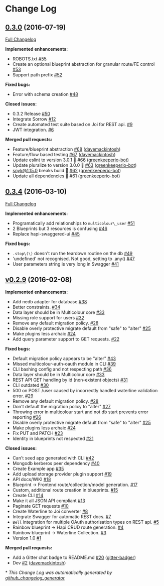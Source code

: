 # Change Log

## [0.3.0](https://github.com/Multicolour/multicolour/tree/0.3.0) (2016-07-19)
[Full Changelog](https://github.com/Multicolour/multicolour/compare/0.3.4...0.3.0)

**Implemented enhancements:**

- ROBOTS.txt [\#55](https://github.com/Multicolour/multicolour/issues/55)
- Create an optional blueprint abstraction for granular route/FE control [\#53](https://github.com/Multicolour/multicolour/issues/53)
- Support path prefix [\#52](https://github.com/Multicolour/multicolour/issues/52)

**Fixed bugs:**

- Error with schema creation [\#48](https://github.com/Multicolour/multicolour/issues/48)

**Closed issues:**

- 0.3.2 Release [\#50](https://github.com/Multicolour/multicolour/issues/50)
- Integrate Sorrow [\#12](https://github.com/Multicolour/multicolour/issues/12)
- Create automated test suite based on Joi for REST api. [\#9](https://github.com/Multicolour/multicolour/issues/9)
- JWT integration. [\#6](https://github.com/Multicolour/multicolour/issues/6)

**Merged pull requests:**

- Feature/blueprint abstraction [\#68](https://github.com/Multicolour/multicolour/pull/68) ([davemackintosh](https://github.com/davemackintosh))
- Feature/flow based testing [\#67](https://github.com/Multicolour/multicolour/pull/67) ([davemackintosh](https://github.com/davemackintosh))
- Update eslint to version 3.0.1 🚀 [\#66](https://github.com/Multicolour/multicolour/pull/66) ([greenkeeperio-bot](https://github.com/greenkeeperio-bot))
- Update pluralize to version 3.0.0 🚀 [\#63](https://github.com/Multicolour/multicolour/pull/63) ([greenkeeperio-bot](https://github.com/greenkeeperio-bot))
- snyk@1.15.0 breaks build 🚨 [\#62](https://github.com/Multicolour/multicolour/pull/62) ([greenkeeperio-bot](https://github.com/greenkeeperio-bot))
- Update all dependencies 🌴 [\#61](https://github.com/Multicolour/multicolour/pull/61) ([greenkeeperio-bot](https://github.com/greenkeeperio-bot))

## [0.3.4](https://github.com/Multicolour/multicolour/tree/0.3.4) (2016-03-10)
[Full Changelog](https://github.com/Multicolour/multicolour/compare/v0.2.9...0.3.4)

**Implemented enhancements:**

- Programatically add relationships to `multicolour\_user` [\#51](https://github.com/Multicolour/multicolour/issues/51)
- 2 Blueprints but 3 resources is confusing [\#46](https://github.com/Multicolour/multicolour/issues/46)
- Replace hapi-swaggered-ui [\#45](https://github.com/Multicolour/multicolour/issues/45)

**Fixed bugs:**

- `.stop\(\)` doesn't run the teardown routine on the db [\#49](https://github.com/Multicolour/multicolour/issues/49)
- 'undefined' not recognised. Not good, setting to .any\(\) [\#47](https://github.com/Multicolour/multicolour/issues/47)
- User parameters string is very long in Swagger [\#41](https://github.com/Multicolour/multicolour/issues/41)

## [v0.2.9](https://github.com/Multicolour/multicolour/tree/v0.2.9) (2016-02-08)
**Implemented enhancements:**

- Add nedb adapter for database [\#38](https://github.com/Multicolour/multicolour/issues/38)
- Better constraints. [\#34](https://github.com/Multicolour/multicolour/issues/34)
- Data layer should be in Multicolour core [\#33](https://github.com/Multicolour/multicolour/issues/33)
- Missing role support for users [\#32](https://github.com/Multicolour/multicolour/issues/32)
- Remove any default migration policy. [\#28](https://github.com/Multicolour/multicolour/issues/28)
- Disable overly protective migrate default from "safe" to "alter" [\#25](https://github.com/Multicolour/multicolour/issues/25)
- Make plugins less archaic [\#24](https://github.com/Multicolour/multicolour/issues/24)
- Add query parameter support to GET requests. [\#22](https://github.com/Multicolour/multicolour/issues/22)

**Fixed bugs:**

- Default migration policy appears to be "alter" [\#43](https://github.com/Multicolour/multicolour/issues/43)
- Missed multicolour-auth-oauth module in CLI [\#39](https://github.com/Multicolour/multicolour/issues/39)
- CLI bashing config and not respecting path [\#36](https://github.com/Multicolour/multicolour/issues/36)
- Data layer should be in Multicolour core [\#33](https://github.com/Multicolour/multicolour/issues/33)
- REST API GET handling by id \(non-existent objects\) [\#31](https://github.com/Multicolour/multicolour/issues/31)
- CLI outdated [\#30](https://github.com/Multicolour/multicolour/issues/30)
- 500 on POST /user caused by incorrectly handled waterline validation error. [\#29](https://github.com/Multicolour/multicolour/issues/29)
- Remove any default migration policy. [\#28](https://github.com/Multicolour/multicolour/issues/28)
- Don't default the migration policy to "alter" [\#27](https://github.com/Multicolour/multicolour/issues/27)
- Throwing error in multicolour start and not db start prevents error reporting [\#26](https://github.com/Multicolour/multicolour/issues/26)
- Disable overly protective migrate default from "safe" to "alter" [\#25](https://github.com/Multicolour/multicolour/issues/25)
- Make plugins less archaic [\#24](https://github.com/Multicolour/multicolour/issues/24)
- Fix PUT and PATCH [\#23](https://github.com/Multicolour/multicolour/issues/23)
- Identity in blueprints not respected [\#21](https://github.com/Multicolour/multicolour/issues/21)

**Closed issues:**

- Can't seed app generated with CLI [\#42](https://github.com/Multicolour/multicolour/issues/42)
- Mongodb kerberos peer dependency [\#40](https://github.com/Multicolour/multicolour/issues/40)
- Create Example app [\#35](https://github.com/Multicolour/multicolour/issues/35)
- Add upload storage provider plugin support [\#19](https://github.com/Multicolour/multicolour/issues/19)
- API docs/WIKI [\#18](https://github.com/Multicolour/multicolour/issues/18)
- Blueprint -\> Frontend route/collection/model generation. [\#17](https://github.com/Multicolour/multicolour/issues/17)
- Custom, additional route creation in blueprints. [\#15](https://github.com/Multicolour/multicolour/issues/15)
- Create CLI [\#14](https://github.com/Multicolour/multicolour/issues/14)
- Make it all JSON API compliant [\#13](https://github.com/Multicolour/multicolour/issues/13)
- Paginate GET requests [\#10](https://github.com/Multicolour/multicolour/issues/10)
- Create Waterline to Joi converter [\#8](https://github.com/Multicolour/multicolour/issues/8)
- Integrate Swagger for automatic REST docs. [\#7](https://github.com/Multicolour/multicolour/issues/7)
- `Bell` integration for multiple OAuth authorisation types on REST api. [\#5](https://github.com/Multicolour/multicolour/issues/5)
- Rainbow blueprint -\> Hapi CRUD route generation. [\#4](https://github.com/Multicolour/multicolour/issues/4)
- Rainbow blueprint -\> Waterline Collection. [\#3](https://github.com/Multicolour/multicolour/issues/3)
- Version 1.0 [\#1](https://github.com/Multicolour/multicolour/issues/1)

**Merged pull requests:**

- Add a Gitter chat badge to README.md [\#20](https://github.com/Multicolour/multicolour/pull/20) ([gitter-badger](https://github.com/gitter-badger))
- Dev [\#2](https://github.com/Multicolour/multicolour/pull/2) ([davemackintosh](https://github.com/davemackintosh))



\* *This Change Log was automatically generated by [github_changelog_generator](https://github.com/skywinder/Github-Changelog-Generator)*